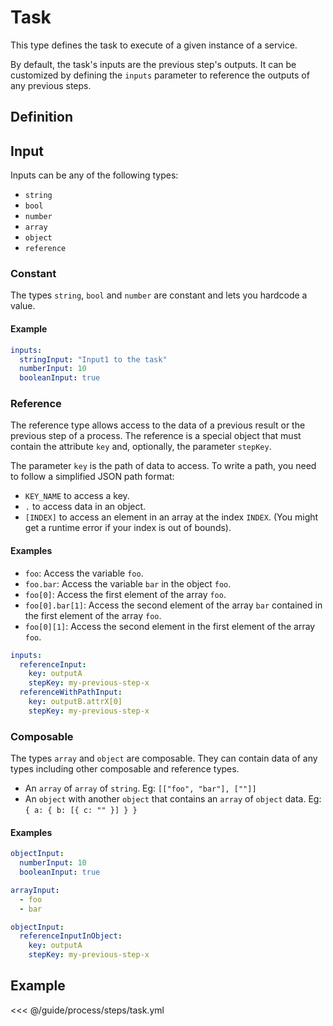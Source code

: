 # Task

This type defines the task to execute of a given instance of a service.

By default, the task's inputs are the previous step's outputs.
It can be customized by defining the `inputs` parameter to reference the outputs of any previous steps.

## Definition

<param-table :parameter="{
  fields: [{
    name: 'type',
    fullType: '&quot;task&quot;'
  }, {
    name: 'key',
    description: '(optional) Key to identify this step',
    fullType: 'string'
  }, {
    name: 'instanceHash',
    description: 'Hash of the service\'s instance',
    fullType: 'string'
  }, {
    name: 'instance',
    description: 'Information about the instance to run. (Ignored if &lt;code&gt;instanceHash&lt;/code&gt; is set)',
    fullType: 'Instance'
  }, {
    name: 'taskKey',
    description: 'Key of the task to execute',
    fullType: 'string'
  }, {
    name: 'inputs',
    description: '(optional) Task\'s inputs. If not defined, inputs are the previous step\'s outputs',
    fullType: 'map&lt;string, Input&gt;'
  }]
}" :types="{
  Instance: {
    fields: [{
      name: 'src',
      description: 'Source of the service to deploy (only when &lt;code&gt;service&lt;/code&gt; is not set)',
      fullType: 'string'
    }, {
      name: 'service',
      description: 'Service hash of the service to deploy (only when &lt;code&gt;src&lt;/code&gt; is not set)',
      fullType: 'string'
    }, {
      name: 'env',
      description: 'Environment variable to use while deploying the service',
      label: 'repeated',
      fullType: 'string'
    }]
  }
}" />

## Input

Inputs can be any of the following types:
- `string`
- `bool`
- `number`
- `array`
- `object`
- `reference`

### Constant

The types `string`, `bool` and `number` are constant and lets you hardcode a value.

#### Example
```yaml
inputs:
  stringInput: "Input1 to the task"
  numberInput: 10
  booleanInput: true
```

### Reference

The reference type allows access to the data of a previous result or the previous step of a process.
The reference is a special object that must contain the attribute `key` and, optionally, the parameter `stepKey`.

<param-table :parameter="{
  fields: [{
    name: 'stepKey',
    description: '(optional) Key of the step to reference (defined with the attribute &lt;code&gt;key&lt;/code&gt; of the step). If not defined, the previous step is used',
    fullType: 'string'
  }, {
    name: 'key',
    description: 'Path to the value of the to reference',
    fullType: 'string'
  }]
}" :types="{}" />

The parameter `key` is the path of data to access.
To write a path, you need to follow a simplified JSON path format:
- `KEY_NAME` to access a key.
- `.` to access data in an object.
- `[INDEX]` to access an element in an array at the index `INDEX`. (You might get a runtime error if your index is out of bounds).

#### Examples
  - `foo`: Access the variable `foo`.
  - `foo.bar`: Access the variable `bar` in the object `foo`.
  - `foo[0]`: Access the first element of the array `foo`.
  - `foo[0].bar[1]`: Access the second element of the array `bar` contained in the first element of the array `foo`.
  - `foo[0][1]`: Access the second element in the first element of the array `foo`.

```yaml
inputs:
  referenceInput:
    key: outputA
    stepKey: my-previous-step-x
  referenceWithPathInput:
    key: outputB.attrX[0]
    stepKey: my-previous-step-x
```

### Composable

The types `array` and `object` are composable. They can contain data of any types including other composable and reference types.
- An `array` of `array` of `string`. Eg: `[["foo", "bar"], [""]]`
- An `object` with another `object` that contains an `array` of `object` data. Eg: `{ a: { b: [{ c: "" }] } }`

#### Examples
```yaml
objectInput:
  numberInput: 10
  booleanInput: true
```
```yaml
arrayInput:
  - foo
  - bar
```
```yaml
objectInput:
  referenceInputInObject:
    key: outputA
    stepKey: my-previous-step-x
```

## Example
<<< @/guide/process/steps/task.yml